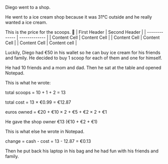 Diego went to a shop.

He went to a ice cream shop because it was 31°C outside and he really wanted a ice cream.

This is the price for the scoops.
🍨
| First Header  | Second Header |
| ------------- | ------------- |
| Content Cell  | Content Cell  |
| Content Cell  | Content Cell  |
| Content Cell  | Content cell  |

Luckily, Diego had €50 in his wallet so he can buy ice cream for his friends and family. He decided to buy 1 scoop for  each of them and one for himself.

He had 10 friends and a mom and dad. Then he sat at the table and opened Notepad.

This is what he wrote:


total scoops = 10 + 1 + 2 = 13



total cost = 13 &times; €0.99 = €12.87


euros owned = €20 + €10 &times; 2 + €5 + €2 &times; 2 + €1


He gave the shop owner €13 (€10 + €2 + €1) 

This is what else he wrote in Notepad.

change = cash - cost = 13 - 12.87 = €0.13


Then he put back his laptop in his bag 
and he had fun with his friends and family.